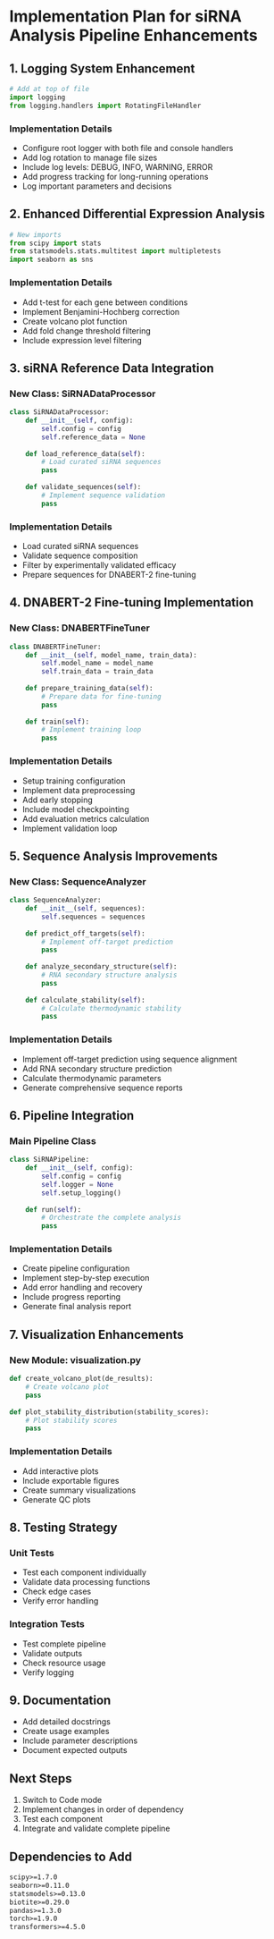# Implementation Plan for siRNA Analysis Pipeline Enhancements

## 1. Logging System Enhancement
```python
# Add at top of file
import logging
from logging.handlers import RotatingFileHandler
```

### Implementation Details
- Configure root logger with both file and console handlers
- Add log rotation to manage file sizes
- Include log levels: DEBUG, INFO, WARNING, ERROR
- Add progress tracking for long-running operations
- Log important parameters and decisions

## 2. Enhanced Differential Expression Analysis
```python
# New imports
from scipy import stats
from statsmodels.stats.multitest import multipletests
import seaborn as sns
```

### Implementation Details
- Add t-test for each gene between conditions
- Implement Benjamini-Hochberg correction
- Create volcano plot function
- Add fold change threshold filtering
- Include expression level filtering

## 3. siRNA Reference Data Integration
### New Class: SiRNADataProcessor
```python
class SiRNADataProcessor:
    def __init__(self, config):
        self.config = config
        self.reference_data = None
        
    def load_reference_data(self):
        # Load curated siRNA sequences
        pass
        
    def validate_sequences(self):
        # Implement sequence validation
        pass
```

### Implementation Details
- Load curated siRNA sequences
- Validate sequence composition
- Filter by experimentally validated efficacy
- Prepare sequences for DNABERT-2 fine-tuning

## 4. DNABERT-2 Fine-tuning Implementation
### New Class: DNABERTFineTuner
```python
class DNABERTFineTuner:
    def __init__(self, model_name, train_data):
        self.model_name = model_name
        self.train_data = train_data
        
    def prepare_training_data(self):
        # Prepare data for fine-tuning
        pass
        
    def train(self):
        # Implement training loop
        pass
```

### Implementation Details
- Setup training configuration
- Implement data preprocessing
- Add early stopping
- Include model checkpointing
- Add evaluation metrics calculation
- Implement validation loop

## 5. Sequence Analysis Improvements
### New Class: SequenceAnalyzer
```python
class SequenceAnalyzer:
    def __init__(self, sequences):
        self.sequences = sequences
        
    def predict_off_targets(self):
        # Implement off-target prediction
        pass
        
    def analyze_secondary_structure(self):
        # RNA secondary structure analysis
        pass
        
    def calculate_stability(self):
        # Calculate thermodynamic stability
        pass
```

### Implementation Details
- Implement off-target prediction using sequence alignment
- Add RNA secondary structure prediction
- Calculate thermodynamic parameters
- Generate comprehensive sequence reports

## 6. Pipeline Integration
### Main Pipeline Class
```python
class SiRNAPipeline:
    def __init__(self, config):
        self.config = config
        self.logger = None
        self.setup_logging()
        
    def run(self):
        # Orchestrate the complete analysis
        pass
```

### Implementation Details
- Create pipeline configuration
- Implement step-by-step execution
- Add error handling and recovery
- Include progress reporting
- Generate final analysis report

## 7. Visualization Enhancements
### New Module: visualization.py
```python
def create_volcano_plot(de_results):
    # Create volcano plot
    pass
    
def plot_stability_distribution(stability_scores):
    # Plot stability scores
    pass
```

### Implementation Details
- Add interactive plots
- Include exportable figures
- Create summary visualizations
- Generate QC plots

## 8. Testing Strategy
### Unit Tests
- Test each component individually
- Validate data processing functions
- Check edge cases
- Verify error handling

### Integration Tests
- Test complete pipeline
- Validate outputs
- Check resource usage
- Verify logging

## 9. Documentation
- Add detailed docstrings
- Create usage examples
- Include parameter descriptions
- Document expected outputs

## Next Steps
1. Switch to Code mode
2. Implement changes in order of dependency
3. Test each component
4. Integrate and validate complete pipeline

## Dependencies to Add
```requirements.txt
scipy>=1.7.0
seaborn>=0.11.0
statsmodels>=0.13.0
biotite>=0.29.0
pandas>=1.3.0
torch>=1.9.0
transformers>=4.5.0